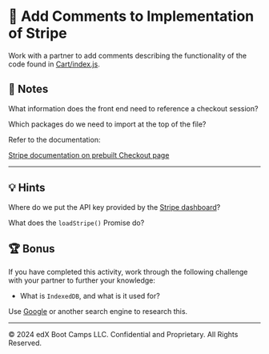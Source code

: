 # 📐 Add Comments to Implementation of Stripe

Work with a partner to add comments describing the functionality of the code found in [Cart/index.js](Unsolved/client/src/components/Cart/index.js).

## 📝 Notes

What information does the front end need to reference a checkout session?

Which packages do we need to import at the top of the file?

Refer to the documentation:

[Stripe documentation on prebuilt Checkout page](https://stripe.com/docs/checkout/integration-builder)

---

## 💡 Hints

Where do we put the API key provided by the [Stripe dashboard](https://dashboard.stripe.com/)?

What does the `loadStripe()` Promise do?

## 🏆 Bonus

If you have completed this activity, work through the following challenge with your partner to further your knowledge:

* What is `IndexedDB`, and what is it used for?

Use [Google](https://www.google.com) or another search engine to research this.

---
© 2024 edX Boot Camps LLC. Confidential and Proprietary. All Rights Reserved.
